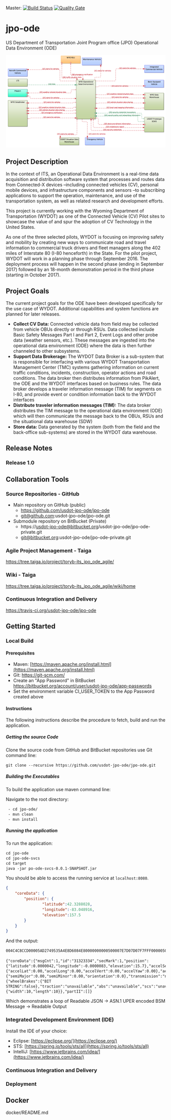 Master: [![Build Status](https://travis-ci.org/usdot-jpo-ode/jpo-ode.svg?branch=master)](https://travis-ci.org/usdot-jpo-ode/jpo-ode) [![Quality Gate](https://sonarqube.com/api/badges/gate?key=us.dot.its.jpo.ode:jpo-ode)](https://sonarqube.com/dashboard/index?id=us.dot.its.jpo.ode%3Ajpo-ode)

# jpo-ode
US Department of Transportation Joint Program office (JPO) Operational Data Environment (ODE)

![Architecture Diagram](images/ODE_Architecture.png)

## Project Description
In the context of ITS, an Operational Data Environment is a real-time data acquisition and distribution software system that processes and routes data from Connected-X devices –including connected vehicles (CV), personal mobile devices, and infrastructure components and sensors –to subscribing applications to support the operation, maintenance, and use of the transportation system, as well as related research and development efforts.

This project is currently working with the Wyoming Department of Transportation (WYDOT) as one of the Connected Vehicle (CV) Pilot sites
to showcase the value of and spur the adoption of CV Technology in the United States.

As one of the three selected pilots, WYDOT is focusing on improving safety and mobility by creating new ways to communicate road and travel information to commercial truck drivers and fleet managers along the 402 miles of Interstate 80 (I-80 henceforth) in the State. For the pilot project, WYDOT will work in a planning phase through September 2016. The deployment process will happen in the second phase (ending in September 2017) followed by an 18-month demonstration period in the third phase (starting in October 2017).

## Project Goals
The current project goals for the ODE have been developed specifically for the use case of WYDOT. Additional capabilities and system functions are planned for later releases.

- **Collect CV Data:** Connected vehicle data from field may be collected from vehicle OBUs directly or through RSUs. Data collected include Basic Safety Messages Part I and Part 2, Event Logs and other probe data (weather sensors, etc.). These messages are ingested into the operational data environment (ODE) where the data is then further channeled to other subsystems.
- **Support Data Brokerage:** The WYDOT Data Broker is a sub-system that is responsible for interfacing with various WYDOT Transportation Management Center (TMC) systems gathering information on current traffic conditions, incidents, construction, operator actions and road conditions. The data broker then distributes information from PikAlert, the ODE and the WYDOT
interfaces based on business rules. The data broker develops a traveler information message (TIM) for segments on I-80, and provide event or condition information back to the WYDOT interfaces
- **Distribute traveler information messages (TIM):** The data broker distributes the TIM message to the operational data environment (ODE) which will then communicate the message back to the OBUs, RSUs and the situational data warehouse (SDW)
- **Store data:** Data generated by the system (both from the field and the back-office sub-systems)
are stored in the WYDOT data warehouse.


 
## Release Notes
### Release 1.0

## Collaboration Tools

### Source Repositories - GitHub
- Main repository on GitHub (public)
	- https://github.com/usdot-jpo-ode/jpo-ode
	- git@github.com:usdot-jpo-ode/jpo-ode.git
- Submodule repository on BitBucket (Private)
	- https://usdot-jpo-ode@bitbucket.org/usdot-jpo-ode/jpo-ode-private.git
	- git@bitbucket.org:usdot-jpo-ode/jpo-ode-private.git

### Agile Project Management - Taiga
https://tree.taiga.io/project/toryb-its_jpo_ode_agile/

### Wiki - Taiga
https://tree.taiga.io/project/toryb-its_jpo_ode_agile/wiki/home

### Continuous Integration and Delivery
https://travis-ci.org/usdot-jpo-ode/jpo-ode

## Getting Started

### Local Build

#### Prerequisites
* Maven: [https://maven.apache.org/install.html](https://maven.apache.org/install.html)
* Git: https://git-scm.com/
* Create an "App Password" in BitBucket https://bitbucket.org/account/user/usdot-jpo-ode/app-passwords
* Set the environment variable CI_USER_TOKEN to the App Password created above

#### Instructions

The following instructions describe the procedure to fetch, build and run the application.

##### Getting the source Code
Clone the source code from GitHub and BitBucket repositories use Git command line:

```
git clone --recursive https://github.com/usdot-jpo-ode/jpo-ode.git
```

##### Building the Executables

To build the application use maven command line:

Navigate to the root directory:

```
 - cd jpo-ode/
 - mvn clean
 - mvn install
```

##### Running the application
To run the application: 

```
cd jpo-ode
cd jpo-ode-svcs
cd target
java -jar po-ode-svcs-0.0.1-SNAPSHOT.jar
```

You should be able to access the running service at `localhost:8080`.

```json
{
	"coreData": {
		"position":	{
				"latitude":42.3288028,
				"longitude":-83.048916,
				"elevation":157.5
		}
	}
}
```

And the output:

```
004C4C8CCD00005AD2749535A4E8D6084E80000000000500007E7D07D07F7FFF0000050050000000000000000000000000000000000000000000000000000000

{"coreData":{"msgCnt":1,"id":"31323334","secMark":1,"position":{"latitude":0.0000042,"longitude":-0.0000083,"elevation":15.7},"accelSet":{"accelLat":0.00,"accelLong":0.00,"accelVert":0.00,"accelYaw":0.00},"accuracy":{"semiMajor":0.00,"semiMinor":0.00,"orientation":0.0},"transmission":"neutral","speed":0.20,"heading":0.0000,"angle":0.0,"brakes":{"wheelBrakes":{"BIT STRING":false},"traction":"unavailable","abs":"unavailable","scs":"unavailable","brakeBoost":"unavailable","auxBrakes":"unavailable"},"size":{"width":10,"length":10}},"partII":[]}
```

Which demonstrates a loop of Readable JSON -> ASN.1 UPER encoded BSM Message -> Readable Output


### Integrated Development Environment (IDE)

Install the IDE of your choice:

* Eclipse: [https://eclipse.org/](https://eclipse.org/)
* STS: [https://spring.io/tools/sts/all](https://spring.io/tools/sts/all)
* IntelliJ: [https://www.jetbrains.com/idea/](https://www.jetbrains.com/idea/)


### Continuous Integration and Delivery

### Deployment

## Docker
docker/README.md
